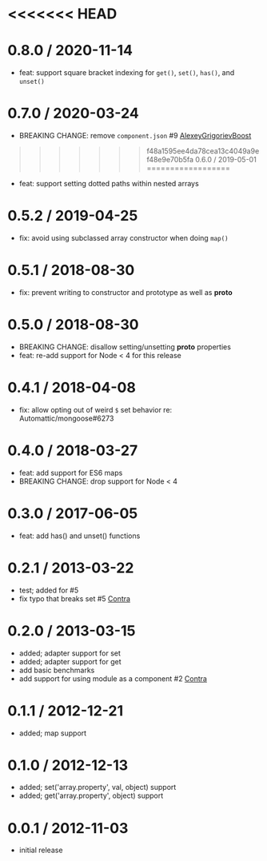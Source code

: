 <<<<<<< HEAD
=======
0.8.0 / 2020-11-14
==================
 * feat: support square bracket indexing for `get()`, `set()`, `has()`, and `unset()`

0.7.0 / 2020-03-24
==================
 * BREAKING CHANGE: remove `component.json` #9 [AlexeyGrigorievBoost](https://github.com/AlexeyGrigorievBoost)

>>>>>>> f48a1595ee4da78cea13c4049a9ef48e9e70b5fa
0.6.0 / 2019-05-01
==================
 * feat: support setting dotted paths within nested arrays

0.5.2 / 2019-04-25
==================
 * fix: avoid using subclassed array constructor when doing `map()`

0.5.1 / 2018-08-30
==================
 * fix: prevent writing to constructor and prototype as well as __proto__

0.5.0 / 2018-08-30
==================
 * BREAKING CHANGE: disallow setting/unsetting __proto__ properties
 * feat: re-add support for Node < 4 for this release

0.4.1 / 2018-04-08
==================
 * fix: allow opting out of weird `$` set behavior re: Automattic/mongoose#6273

0.4.0 / 2018-03-27
==================
 * feat: add support for ES6 maps
 * BREAKING CHANGE: drop support for Node < 4

0.3.0 / 2017-06-05
==================
 * feat: add has() and unset() functions

0.2.1 / 2013-03-22
==================

  * test; added for #5
  * fix typo that breaks set #5 [Contra](https://github.com/Contra)

0.2.0 / 2013-03-15
==================

  * added; adapter support for set
  * added; adapter support for get
  * add basic benchmarks
  * add support for using module as a component #2 [Contra](https://github.com/Contra)

0.1.1 / 2012-12-21
==================

  * added; map support

0.1.0 / 2012-12-13
==================

  * added; set('array.property', val, object) support
  * added; get('array.property', object) support

0.0.1 / 2012-11-03
==================

  * initial release
